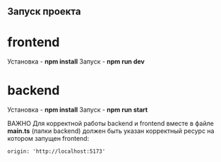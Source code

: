 ## Запуск проекта

# frontend

Установка - **npm install**
Запуск - **npm run dev**

# backend

Установка - **npm install**
Запуск - **npm run start**

ВАЖНО
Для корректной работы backend и frontend вместе в файле **main.ts** (папки backend) должен быть указан корректный ресурс на котором запущен frontend:

```
origin: 'http://localhost:5173'
```